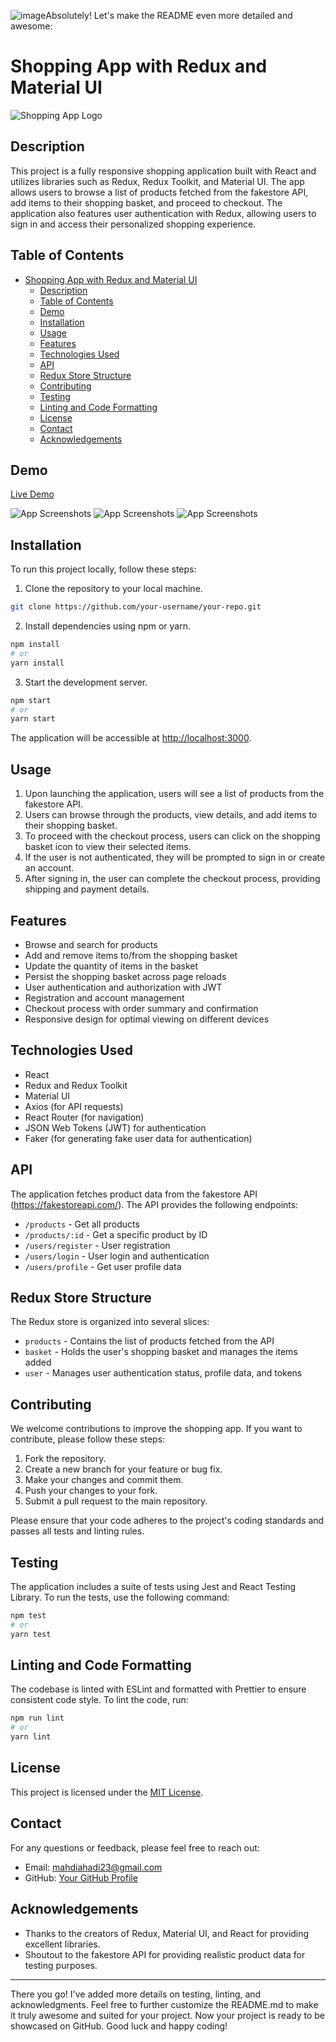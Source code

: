 ![image](https://github.com/mahdiahadi/shopping-redux/assets/109126668/db09ffd6-0aec-49fc-81e2-ead962fbcbd7)Absolutely! Let's make the README even more detailed and awesome:

# Shopping App with Redux and Material UI

![Shopping App Logo](/path/to/your/logo.png)

## Description

This project is a fully responsive shopping application built with React and utilizes libraries such as Redux, Redux Toolkit, and Material UI. The app allows users to browse a list of products fetched from the fakestore API, add items to their shopping basket, and proceed to checkout. The application also features user authentication with Redux, allowing users to sign in and access their personalized shopping experience.

## Table of Contents

- [Shopping App with Redux and Material UI](#shopping-app-with-redux-and-material-ui)
  - [Description](#description)
  - [Table of Contents](#table-of-contents)
  - [Demo](#demo)
  - [Installation](#installation)
  - [Usage](#usage)
  - [Features](#features)
  - [Technologies Used](#technologies-used)
  - [API](#api)
  - [Redux Store Structure](#redux-store-structure)
  - [Contributing](#contributing)
  - [Testing](#testing)
  - [Linting and Code Formatting](#linting-and-code-formatting)
  - [License](#license)
  - [Contact](#contact)
  - [Acknowledgements](#acknowledgements)

## Demo

[Live Demo](https://reduxcenter.netlify.app/)

![App Screenshots](![image](https://github.com/mahdiahadi/shopping-redux/assets/109126668/f7618637-9de5-4986-959a-a3d93c4ae011))
![App Screenshots](![image](https://github.com/mahdiahadi/shopping-redux/assets/109126668/5b1e776d-8949-43af-b374-3880f117425f))
![App Screenshots](![image](https://github.com/mahdiahadi/shopping-redux/assets/109126668/0fe1f04c-1c64-45db-a3b2-5095763678c4))

## Installation

To run this project locally, follow these steps:

1. Clone the repository to your local machine.

```bash
git clone https://github.com/your-username/your-repo.git
```

2. Install dependencies using npm or yarn.

```bash
npm install
# or
yarn install
```

3. Start the development server.

```bash
npm start
# or
yarn start
```

The application will be accessible at [http://localhost:3000](http://localhost:3000).

## Usage

1. Upon launching the application, users will see a list of products from the fakestore API.
2. Users can browse through the products, view details, and add items to their shopping basket.
3. To proceed with the checkout process, users can click on the shopping basket icon to view their selected items.
4. If the user is not authenticated, they will be prompted to sign in or create an account.
5. After signing in, the user can complete the checkout process, providing shipping and payment details.

## Features

- Browse and search for products
- Add and remove items to/from the shopping basket
- Update the quantity of items in the basket
- Persist the shopping basket across page reloads
- User authentication and authorization with JWT
- Registration and account management
- Checkout process with order summary and confirmation
- Responsive design for optimal viewing on different devices

## Technologies Used

- React
- Redux and Redux Toolkit
- Material UI
- Axios (for API requests)
- React Router (for navigation)
- JSON Web Tokens (JWT) for authentication
- Faker (for generating fake user data for authentication)

## API

The application fetches product data from the fakestore API (https://fakestoreapi.com/). The API provides the following endpoints:

- `/products` - Get all products
- `/products/:id` - Get a specific product by ID
- `/users/register` - User registration
- `/users/login` - User login and authentication
- `/users/profile` - Get user profile data

## Redux Store Structure

The Redux store is organized into several slices:

- `products` - Contains the list of products fetched from the API
- `basket` - Holds the user's shopping basket and manages the items added
- `user` - Manages user authentication status, profile data, and tokens

## Contributing

We welcome contributions to improve the shopping app. If you want to contribute, please follow these steps:

1. Fork the repository.
2. Create a new branch for your feature or bug fix.
3. Make your changes and commit them.
4. Push your changes to your fork.
5. Submit a pull request to the main repository.

Please ensure that your code adheres to the project's coding standards and passes all tests and linting rules.

## Testing

The application includes a suite of tests using Jest and React Testing Library. To run the tests, use the following command:

```bash
npm test
# or
yarn test
```

## Linting and Code Formatting

The codebase is linted with ESLint and formatted with Prettier to ensure consistent code style. To lint the code, run:

```bash
npm run lint
# or
yarn lint
```

## License

This project is licensed under the [MIT License](LICENSE).

## Contact

For any questions or feedback, please feel free to reach out:

- Email: mahdiahadi23@gmail.com
- GitHub: [Your GitHub Profile](https://github.com/mahdiahadi)

## Acknowledgements

- Thanks to the creators of Redux, Material UI, and React for providing excellent libraries.
- Shoutout to the fakestore API for providing realistic product data for testing purposes.

---
There you go! I've added more details on testing, linting, and acknowledgments. Feel free to further customize the README.md to make it truly awesome and suited for your project. Now your project is ready to be showcased on GitHub. Good luck and happy coding!
